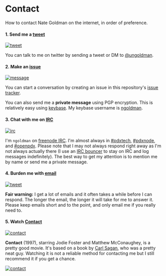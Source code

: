 # Contact

How to contact Nate Goldman on the internet, in order of preference.

#### 1. Send me a [tweet][tweet-url]

[![tweet][tweet-img]][tweet-url]

You can talk to me on twitter by sending a tweet or DM to [@ungoldman](http://twitter.com/ungoldman).

[tweet-img]: http://img.shields.io/badge/send-tweet-brightgreen.svg?style=flat-square
[tweet-url]: https://twitter.com/intent/tweet?text=@ungoldman%20

#### 2. Make an [issue][message-url]

[![message][message-img]][message-url]

You can start a conversation by creating an issue in this repository's [issue tracker](../../issues).

You can also send me a **private message** using PGP encryption. This is relatively easy using [keybase](https://keybase.io/). My keybase username is [ngoldman](https://keybase.io/ngoldman).

[message-img]: http://img.shields.io/badge/create-issue-green.svg?style=flat-square
[message-url]: ../../issues/new

#### 3. Chat with me on [IRC][irc-url]

[![irc][irc-img]][irc-url]

I'm `ngoldman` on [freenode IRC](https://freenode.net/). I'm almost always in [#pdxtech](http://webchat.freenode.net/?channels=pdxtech), [#pdxnode](http://webchat.freenode.net/?channels=pdxnode), and [#openpdx](http://webchat.freenode.net/?channels=openpdx). Please note that I may not always respond right away as I'm not always actually there (I use an [IRC bouncer](http://en.wikipedia.org/wiki/BNC_(software)) to stay on IRC and log messages indefinitely). The best way to get my attention is to mention me by name or send me a private message.

[irc-img]: http://img.shields.io/badge/join-freenode-yellow.svg?style=flat-square
[irc-url]: http://webchat.freenode.net/?channels=pdxtech

#### 4. Burden me with [email][email-url]

[![tweet][email-img]][email-url]

**Fair warning:** I get a lot of emails and it often takes a while before I can respond. The longer the email, the longer it will take for me to answer it. Please keep emails short and to the point, and only email me if you really need to.

[email-img]: http://img.shields.io/badge/compose-email-orange.svg?style=flat-square
[email-url]: mailto:contact%20at%20ngoldman%20dot%20me

#### 5. Watch [Contact][contact-url]

[![contact][contact-img]][contact-url]

**Contact** (1997), starring Jodie Foster and Matthew McConaughey, is a pretty good movie. It's based on a book by [Carl Sagan](http://en.wikipedia.org/wiki/Carl_Sagan), who was a pretty neat guy. Watching it is not a reliable method for contacting me but I still recommend it if you get a chance.

[![contact][contact-poster]][contact-imdb]

[contact-img]: http://img.shields.io/badge/watch-contact-red.svg?style=flat-square
[contact-url]: https://www.youtube.com/watch?v=d9C2cF3KvP8
[contact-poster]: http://ia.media-imdb.com/images/M/MV5BMjEyMDQxMTMxMF5BMl5BanBnXkFtZTcwNTU0ODcyMg@@._V1_SX640_SY720_.jpg
[contact-imdb]: http://www.imdb.com/title/tt0118884/
